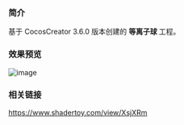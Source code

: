 ### 简介
基于 CocosCreator 3.6.0 版本创建的 **等离子球** 工程。

### 效果预览
![image](../../../gif/202208/2022080901.gif)

### 相关链接
https://www.shadertoy.com/view/XsjXRm